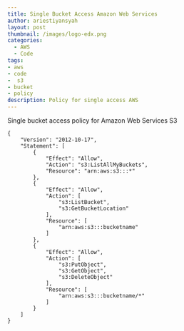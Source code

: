 ```yaml
---
title: Single Bucket Access Amazon Web Services
author: ariestiyansyah
layout: post
thumbnail: /images/logo-edx.png
categories:
  - AWS
  - Code
tags:
- aws
- code
-  s3
- bucket
- policy
description: Policy for single access AWS
---
```


Single bucket access policy for Amazon Web Services S3

    {
        "Version": "2012-10-17",
        "Statement": [
            {
                "Effect": "Allow",
                "Action": "s3:ListAllMyBuckets",
                "Resource": "arn:aws:s3:::*"
            },
            {
                "Effect": "Allow",
                "Action": [
                    "s3:ListBucket",
                    "s3:GetBucketLocation"
                ],
                "Resource": [
                    "arn:aws:s3:::bucketname"
                ]
            },
            {
                "Effect": "Allow",
                "Action": [
                    "s3:PutObject",
                    "s3:GetObject",
                    "s3:DeleteObject"
                ],
                "Resource": [
                    "arn:aws:s3:::bucketname/*"
                ]
            }
        ]
    }
    
